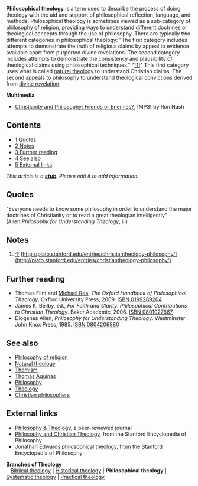 **Philosophical theology** is a term used to describe the process
of doing theology with the aid and support of philosophical
reflection, language, and methods. Philosophical theology is
sometimes viewed as a sub-category of
[philosophy of religion](Philosophy_of_religion "Philosophy of religion"),
providing ways to understand different
[doctrines](Doctrine "Doctrine") or theological concepts through
the use of philosophy. There are typically two different categories
in philosophical theology: "The first category includes attempts to
demonstrate the truth of religious claims by appeal to evidence
available apart from purported divine revelations. The second
category includes attempts to demonstrate the consistency and
plausibility of theological claims using philosophical techniques."
^[[1]](#note-0)^ This first category uses what is called
[natural theology](Natural_theology "Natural theology") to
understand Christian claims. The second appeals to philosophy to
understand theological convictions derived from
[divine revelation](Revelation_of_God "Revelation of God").

**Multimedia**

-   [Christianity and Philosophy: Friends or Enemies?](http://www.veritas.org/mediafiles/A96UNCA01.mp3),
    (MP3) by Ron Nash

## Contents

-   [1 Quotes](#Quotes)
-   [2 Notes](#Notes)
-   [3 Further reading](#Further_reading)
-   [4 See also](#See_also)
-   [5 External links](#External_links)



*This article is a **[stub](http://www.theopedia.com/Category:Theopedia_stubs "Category:Theopedia stubs")**. Please edit it to add information.*
## Quotes

"Everyone needs to know some philosophy in order to understand the
major doctrines of Christianity or to read a great theologian
intelligently" (Allen,*Philosophy for Understanding Theology*,
iii)

## Notes

1.  [↑](#ref-0)
    [http://plato.stanford.edu/entries/christiantheology-philosophy/](http://plato.stanford.edu/entries/christiantheology-philosophy/)

## Further reading

-   Thomas Flint and [Michael Rea](Michael_Rea "Michael Rea"),
    *The Oxford Handbook of Philosophical Theology*. Oxford University
    Press, 2009.
    [ISBN 0199289204](http://www.theopedia.com/Special:BookSources/0199289204)
-   James K. Beilby, ed.,
    *For Faith and Clarity: Philosophical Contributions to Christian Theology*.
    Baker Academic, 2006.
    [ISBN 0801027667](http://www.theopedia.com/Special:BookSources/0801027667)
-   Diogenes Allen, *Philosophy for Understanding Theology*.
    Westminster John Knox Press, 1985.
    [ISBN 0804206880](http://www.theopedia.com/Special:BookSources/0804206880)

## See also

-   [Philosophy of religion](Philosophy_of_religion "Philosophy of religion")
-   [Natural theology](Natural_theology "Natural theology")
-   [Thomism](Thomism "Thomism")
-   [Thomas Aquinas](Thomas_Aquinas "Thomas Aquinas")
-   [Philosophy](Philosophy "Philosophy")
-   [Theology](Theology "Theology")
-   [Christian philosophers](http://www.theopedia.com/Category:Christian_philosophers "Category:Christian philosophers")

## External links

-   [Philosophy & Theology](http://www.pdcnet.org/pt.html), a
    peer-reviewed journal
-   [Philosophy and Christian Theology](http://plato.stanford.edu/entries/christiantheology-philosophy/),
    from the Stanford Encyclopedia of Philosophy
-   [Jonathan Edwards philosophical theology](http://plato.stanford.edu/entries/edwards/),
    from the Stanford Encyclopedia of Philosophy



**Branches of Theology**   
   [Biblical theology](Biblical_theology "Biblical theology") |
[Historical theology](Historical_theology "Historical theology") |
**Philosophical theology** |
[Systematic theology](Systematic_theology "Systematic theology") |
[Practical theology](Practical_theology "Practical theology")    



